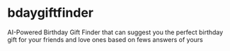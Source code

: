 # bdaygiftfinder
AI-Powered Birthday Gift Finder that can suggest you the perfect birthday gift for your friends and love ones based on fews answers of yours
